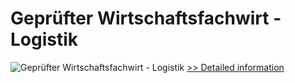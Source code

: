 # Geprüfter Wirtschaftsfachwirt - Logistik
![Geprüfter Wirtschaftsfachwirt - Logistik](https://mycommerce.akamaized.net/api/pimages/P300381774/BIG/300381774.JPG)
[>> Detailed information](https://secure.shareit.com/shareit/product.html?productid=300381774&affiliateid=200057808)
